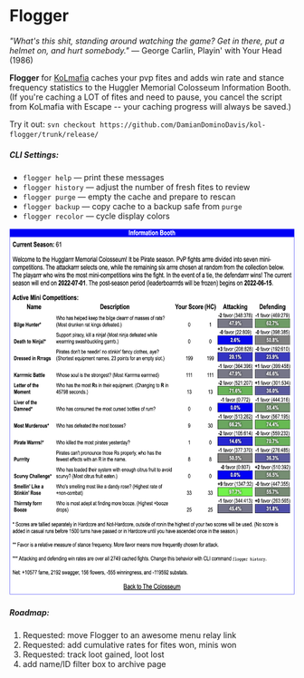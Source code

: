 # Flogger

*"What's this shit, standing around *watching* the game? Get in there, put a helmet on, and hurt somebody."*
— George Carlin, Playin' with Your Head (1986)

**Flogger** for <a href="https://github.com/kolmafia/kolmafia">KoLmafia</a> caches your pvp fites and adds win rate and stance frequency statistics to the Huggler Memorial Colosseum Information Booth. (If you're caching a LOT of fites and need to pause, you cancel the script from KoLmafia with Escape -- your caching progress will always be saved.)

Try it out: `svn checkout https://github.com/DamianDominoDavis/kol-flogger/trunk/release/`

##### CLI Settings:
- `flogger help` — print these messages
- `flogger history` — adjust the number of fresh fites to review
- `flogger purge` — empty the cache and prepare to rescan
- `flogger backup` — copy cache to a backup safe from `purge`
- `flogger recolor` — cycle display colors

<a href="https://raw.githubusercontent.com/DamianDominoDavis/kol-flogger/main/example.png?raw=true"><img alt="Example" src="https://raw.githubusercontent.com/DamianDominoDavis/kol-flogger/main/example.png?raw=true" width="650" height="646"/></a>

##### Roadmap:
1. Requested: move Flogger to an awesome menu relay link
2. Requested: add cumulative rates for fites won, minis won
2. Requested: track loot gained, loot lost 
3. add name/ID filter box to archive page
